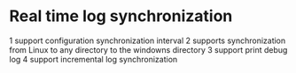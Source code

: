 Real time log synchronization 
=============
1 support configuration synchronization interval
2 supports synchronization from Linux to any directory to the windowns directory
3 support print debug log
4 support incremental log synchronization
